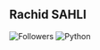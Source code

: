 ## Rachid SAHLI

![Followers](https://img.shields.io/github/followers/rachidsahli?label=Followers&style=social) ![Python](https://img.shields.io/github/languages/top/ton_nom_d_utilisateur/nom_du_dépôt)


